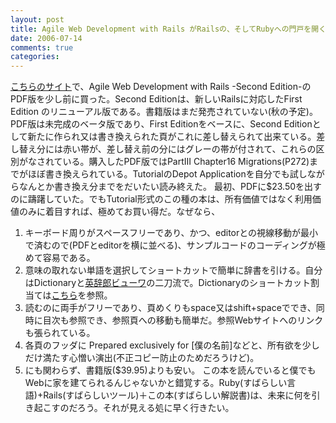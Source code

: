 ```yaml
---
layout: post
title: Agile Web Development with Rails がRailsの、そしてRubyへの門戸を開く
date: 2006-07-14
comments: true
categories:
---
```



[こちらのサイト](http://www.pragmaticprogrammer.com/title/rails/)で、Agile Web Development with Rails -Second Edition-のPDF版を少し前に買った。Second Editionは、新しいRailsに対応したFirst Edition のリニューアル版である。書籍版はまだ発売されていない(秋の予定)。PDF版は未完成のベータ版であり、First Editionをベースに、Second Editionとして新たに作られ又は書き換えられた頁がこれに差し替えられて出来ている。差し替え分には赤い帯が、差し替え前の分にはグレーの帯が付されて、これらの区別がなされている。購入したPDF版ではPartIII Chapter16 Migrations(P272)までがほぼ書き換えられている。TutorialのDepot Applicationを自分でも試しながらなんとか書き換え分までをだいたい読み終えた。
最初、PDFに$23.50を出すのに躊躇していた。でもTutorial形式のこの種の本は、所有価値ではなく利用価値のみに着目すれば、極めてお買い得だ。なぜなら、
1. キーボード周りがスペースフリーであり、かつ、editorとの視線移動が最小で済むので(PDFとeditorを横に並べる)、サンプルコードのコーディングが極めて容易である。
1. 意味の取れない単語を選択してショートカットで簡単に辞書を引ける。自分はDictionaryと[英辞郎ビューワ](http://www.apple.com/jp/downloads/macosx/home_learning/eview.html)の二刀流で。Dictionaryのショートカット割当ては[こちら](http://www.macosxhints.com/article.php?story=20030406004351266&query=Services%2Bshortcut)を参照。
1. 読むのに両手がフリーであり、頁めくりもspace又はshift+spaceででき、同時に目次も参照でき、参照頁への移動も簡単だ。参照Webサイトへのリンクも張られている。
1. 各頁のフッダに Prepared exclusively for [僕の名前]などと、所有欲を少しだけ満たす心憎い演出(不正コピー防止のためだろうけど)。
1. にも関わらず、書籍版($39.95)よりも安い。
この本を読んでいると僕でもWebに家を建てられるんじゃないかと錯覚する。Ruby(すばらしい言語)+Rails(すばらしいツール)＋この本(すばらしい解説書)は、未来に何を引き起こすのだろう。それが見える処に早く行きたい。
